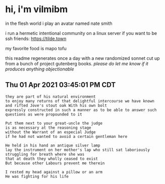 # hi, i'm vilmibm

in the flesh world i play an avatar named nate smith

i run a hermetic intentional community on a linux server if you want to be ssh friends: https://tilde.town

my favorite food is mapo tofu

this readme regenerates once a day with a new randomized sonnet cut up from a bunch of project gutenberg books.
_please do let me know if it produces anything objectionable_

## Thu 01 Apr 2021 03:45:01 PM CDT

    they are part of his natural environment
    to enjoy many returns of that delightful intercourse we have known
    and rifted Jove's stout oak With his own bolt
    expressly constructed in such a manner as to be able to answer such questions as were propounded to it
    
    Put them next to your great-uncle the judge
    is as necessary at the reasoning stage
    without the Warrant of an especial Judge
    if he had not wanted to avoid a certain gentleman here
    
    He held in his hand an antique silver lamp
    lay the instrument on her mother's lap who still sat laboriously struggling for breath where she was
    that at death they wholly ceased to exist
    But because other Labours prevent me therein
    
    I rested my head against a pillow or an arm
    He was fighting for his life
